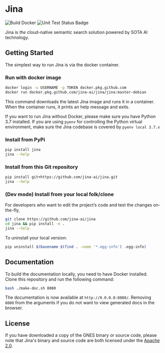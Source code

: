 # Jina

![Build Docker](https://github.com/jina-ai/jina/workflows/Build%20Docker/badge.svg?branch=master)
![Unit Test Status Badge](https://github.com/jina-ai/jina/workflows/Unit%20Test/badge.svg)

Jina is *the* cloud-native semantic search solution powered by SOTA AI technology.


## Getting Started

The simplest way to run Jina is via the docker container. 

### Run with docker image

```bash
docker login -u USERNAME -p TOKEN docker.pkg.github.com
docker run docker.pkg.github.com/jina-ai/jina/jina:master-debian
```

This command downloads the latest Jina image and runs it in a container. When the container runs, it prints an help message and exits.


If you want to run Jina without Docker, please make sure you have Python 3.7 installed. 
If you are using `pyenv` for controlling the Python virtual environment, make sure the Jina codebase is covered by `pyenv local 3.7.x`

### Install from PyPi
 
```bash
pip install jina
jina --help
```

### Install from this Git repository

```bash
pip install git+https://github.com/jina-ai/jina.git
jina --help
```

### (Dev mode) Install from your local folk/clone 

For developers who want to edit the project’s code and test the changes on-the-fly, 

```bash
git clone https://github.com/jina-ai/jina
cd jina && pip install -e .
jina --help
``` 

To uninstall your local version:

```bash
pip uninstall $(basename $(find . -name '*.egg-info') .egg-info)
```
  
  
## Documentation 

To build the documentation locally, you need to have Docker installed. Clone this repository and run the following command: 
```bash
bash ./make-doc.sh 8080
```

The documentation is now available at `http://0.0.0.0:8080/`.  Removing `8080` from the arguments if you do not want to view generated docs in the browser. 

## License

If you have downloaded a copy of the GNES binary or source code, please note that Jina's binary and source code are both licensed under the [Apache 2.0](LICENSE).
